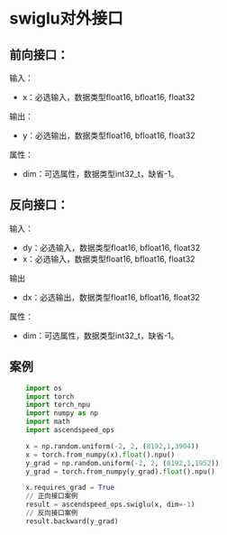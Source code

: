 # swiglu对外接口
## 前向接口：
输入：
- x：必选输入，数据类型float16, bfloat16, float32

输出：
- y：必选输出，数据类型float16, bfloat16, float32

属性：
- dim：可选属性，数据类型int32_t，缺省-1。

## 反向接口：
输入：
- dy：必选输入，数据类型float16, bfloat16, float32
- x：必选输入，数据类型float16, bfloat16, float32

输出
- dx：必选输出，数据类型float16, bfloat16, float32

属性：
- dim：可选属性，数据类型int32_t，缺省-1。

## 案例
```python
    import os
    import torch
    import torch_npu
    import numpy as np
    import math
    import ascendspeed_ops

    x = np.random.uniform(-2, 2, (8192,1,3904))
    x = torch.from_numpy(x).float().npu()
    y_grad = np.random.uniform(-2, 2, (8192,1,1952))
    y_grad = torch.from_numpy(y_grad).float().npu()

    x.requires_grad = True
    // 正向接口案例
    result = ascendspeed_ops.swiglu(x, dim=-1)
    // 反向接口案例
    result.backward(y_grad)